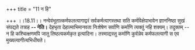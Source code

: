 +++
title = "11 न हि"

+++
।।18.11।। नन्वेवंभूतात्कर्मफलत्यागाद्वरं सर्वकर्मत्यागस्तथा सति
कर्मविक्षेपाभावेन ज्ञाननिष्ठा सुखं संपद्यते तत्राह **-- नेति।** देहभृता
देहात्माभिमानवता निःशेषेण सर्वाणि कर्माणि त्यक्तुं नहि शक्यम्। तदुक्तम्
-- न हि कश्चित्क्षणमपि जातु तिष्ठत्यकर्मकृत इत्यादिना। तस्माद्यस्तु
कर्माणि कुर्वन्नेव कर्मफलत्यागी स एव मुख्यत्यागीत्यभिधीयते।
